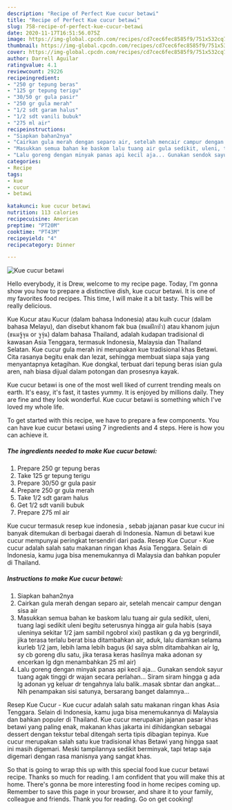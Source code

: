 ```yaml
---
description: "Recipe of Perfect Kue cucur betawi"
title: "Recipe of Perfect Kue cucur betawi"
slug: 758-recipe-of-perfect-kue-cucur-betawi
date: 2020-11-17T16:51:56.075Z
image: https://img-global.cpcdn.com/recipes/cd7cec6fec8585f9/751x532cq70/kue-cucur-betawi-foto-resep-utama.jpg
thumbnail: https://img-global.cpcdn.com/recipes/cd7cec6fec8585f9/751x532cq70/kue-cucur-betawi-foto-resep-utama.jpg
cover: https://img-global.cpcdn.com/recipes/cd7cec6fec8585f9/751x532cq70/kue-cucur-betawi-foto-resep-utama.jpg
author: Darrell Aguilar
ratingvalue: 4.1
reviewcount: 29226
recipeingredient:
- "250 gr tepung beras"
- "125 gr tepung terigu"
- "30/50 gr gula pasir"
- "250 gr gula merah"
- "1/2 sdt garam halus"
- "1/2 sdt vanili bubuk"
- "275 ml air"
recipeinstructions:
- "Siapkan bahan2nya"
- "Cairkan gula merah dengan separo air, setelah mencair campur dengan sisa air"
- "Masukkan semua bahan ke baskom lalu tuang air gula sedikit, uleni, tuang lagi sedikit uleni begitu seterusnya hingga air gula habis (saya uleninya sekitar 1/2 jam sambil ngobrol xixi) pastikan g da yg bergrindil, jika terasa terlalu berat bisa ditambahkan air, aduk, lalu diamkan selama kurleb 1/2 jam, lebih lama lebih bagus (kl saya sblm ditambahkan air lg, sy cb goreng dlu satu, jika terasa keras hasilnya maka adonan sy encerkan lg dgn menambahkan 25 ml air)"
- "Lalu goreng dengan minyak panas api kecil aja... Gunakan sendok sayur tuang agak tinggi dr wajan secara perlahan... Siram siram hingga g ada lg adonan yg keluar dr tengahnya lalu balik..masak sbntar dan angkat... Nih penampakan sisi satunya, bersarang banget dalamnya..."
categories:
- Recipe
tags:
- kue
- cucur
- betawi

katakunci: kue cucur betawi 
nutrition: 113 calories
recipecuisine: American
preptime: "PT20M"
cooktime: "PT43M"
recipeyield: "4"
recipecategory: Dinner

---
```



![Kue cucur betawi](https://img-global.cpcdn.com/recipes/cd7cec6fec8585f9/751x532cq70/kue-cucur-betawi-foto-resep-utama.jpg)

Hello everybody, it is Drew, welcome to my recipe page. Today, I'm gonna show you how to prepare a distinctive dish, kue cucur betawi. It is one of my favorites food recipes. This time, I will make it a bit tasty. This will be really delicious.

Kue Kucur atau Kucur (dalam bahasa Indonesia) atau kuih cucur (dalam bahasa Melayu), dan disebut khanom fak bua (ขนมฝักบัว) atau khanom jujun (ขนมจู้จุน or จูจุ่น) dalam bahasa Thailand, adalah kudapan tradisional di kawasan Asia Tenggara, termasuk Indonesia, Malaysia dan Thailand Selatan. Kue cucur gula merah ini merupakan kue tradisional khas Betawi. Cita rasanya begitu enak dan lezat, sehingga membuat siapa saja yang menyantapnya ketagihan. Kue dongkal, terbuat dari tepung beras isian gula aren, nah biasa dijual dalam potongan dan prosesnya kayak.

Kue cucur betawi is one of the most well liked of current trending meals on earth. It's easy, it's fast, it tastes yummy. It is enjoyed by millions daily. They are fine and they look wonderful. Kue cucur betawi is something which I've loved my whole life.


To get started with this recipe, we have to prepare a few components. You can have kue cucur betawi using 7 ingredients and 4 steps. Here is how you can achieve it.

<!--inarticleads1-->

##### The ingredients needed to make Kue cucur betawi:

1. Prepare 250 gr tepung beras
1. Take 125 gr tepung terigu
1. Prepare 30/50 gr gula pasir
1. Prepare 250 gr gula merah
1. Take 1/2 sdt garam halus
1. Get 1/2 sdt vanili bubuk
1. Prepare 275 ml air


Kue cucur termasuk resep kue indonesia , sebab jajanan pasar kue cucur ini banyak ditemukan di berbagai daerah di Indonesia. Namun di betawi kue cucur mempunyai peringkat tersendiri dari pada. Resep Kue Cucur - Kue cucur adalah salah satu makanan ringan khas Asia Tenggara. Selain di Indonesia, kamu juga bisa menemukannya di Malaysia dan bahkan populer di Thailand. 

<!--inarticleads2-->

##### Instructions to make Kue cucur betawi:

1. Siapkan bahan2nya
1. Cairkan gula merah dengan separo air, setelah mencair campur dengan sisa air
1. Masukkan semua bahan ke baskom lalu tuang air gula sedikit, uleni, tuang lagi sedikit uleni begitu seterusnya hingga air gula habis (saya uleninya sekitar 1/2 jam sambil ngobrol xixi) pastikan g da yg bergrindil, jika terasa terlalu berat bisa ditambahkan air, aduk, lalu diamkan selama kurleb 1/2 jam, lebih lama lebih bagus (kl saya sblm ditambahkan air lg, sy cb goreng dlu satu, jika terasa keras hasilnya maka adonan sy encerkan lg dgn menambahkan 25 ml air)
1. Lalu goreng dengan minyak panas api kecil aja... Gunakan sendok sayur tuang agak tinggi dr wajan secara perlahan... Siram siram hingga g ada lg adonan yg keluar dr tengahnya lalu balik..masak sbntar dan angkat... Nih penampakan sisi satunya, bersarang banget dalamnya...


Resep Kue Cucur - Kue cucur adalah salah satu makanan ringan khas Asia Tenggara. Selain di Indonesia, kamu juga bisa menemukannya di Malaysia dan bahkan populer di Thailand. Kue cucur merupakan jajanan pasar khas betawi yang paling enak, makanan khas jakarta ini dihidangkan sebagai dessert dengan tekstur tebal ditengah serta tipis dibagian tepinya. Kue cucur merupakan salah satu kue tradisional khas Betawi yang hingga saat ini masih digemari. Meski tampilannya sedikit berminyak, tapi tetap saja digemari dengan rasa manisnya yang sangat khas. 

So that is going to wrap this up with this special food kue cucur betawi recipe. Thanks so much for reading. I am confident that you will make this at home. There's gonna be more interesting food in home recipes coming up. Remember to save this page in your browser, and share it to your family, colleague and friends. Thank you for reading. Go on get cooking!
